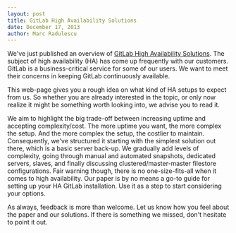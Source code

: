 ```yaml
---
layout: post
title: GitLab High Availability Solutions
date: December 17, 2013
author: Marc Radulescu
---
```


We've just published an overview of [GitLab High Availability Solutions](https://www.gitlab.com/high-availability/). The subject of high availability (HA) has come up frequently with our customers. GitLab is a business-critical service for some of our users. We want to meet their concerns in keeping GitLab continuously available.

This web-page gives you a rough idea on what kind of HA setups to expect from us. So whether you are already interested in the topic, or only now realize it might be something worth looking into, we advise you to read it.

We aim to highlight the big trade-off between increasing uptime and accepting complexity/cost. The more uptime you want, the more complex the setup. And the more complex the setup, the costlier to maintain. Consequently, we've structured it starting with the simplest solution out there, which is a basic server back-up. We gradually add levels of complexity, going through manual and automated snapshots, dedicated servers, slaves, and finally discussing clustered/master-master filestore configurations. Fair warning though, there is no one-size-fits-all when it comes to high availability. Our paper is by no means a go-to guide for setting up your HA GitLab installation. Use it as a step to start considering your options.

As always, feedback is more than welcome. Let us know how you feel about the paper and our solutions. If there is something we missed, don't hesitate to point it out.
